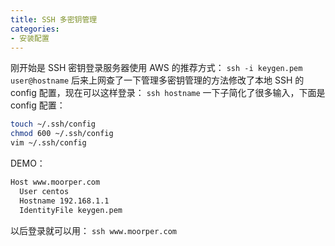 ```yaml
---
title: SSH 多密钥管理
categories: 
- 安装配置
---
```


刚开始是 SSH 密钥登录服务器使用 AWS 的推荐方式：
`ssh -i keygen.pem user@hostname`
后来上网查了一下管理多密钥管理的方法修改了本地 SSH 的 config 配置，现在可以这样登录：
`ssh hostname`
一下子简化了很多输入，下面是 config 配置：

```bash
touch ~/.ssh/config 
chmod 600 ~/.ssh/config
vim ~/.ssh/config
```
DEMO：

``` bash
Host www.moorper.com
  User centos
  Hostname 192.168.1.1
  IdentityFile keygen.pem
```
以后登录就可以用：
`ssh www.moorper.com`

